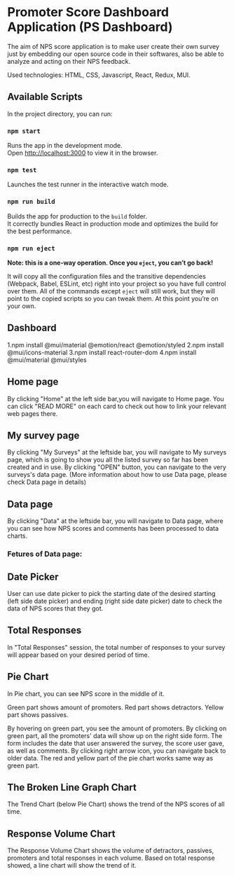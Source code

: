 # Promoter Score Dashboard Application (PS Dashboard)
The aim of NPS score application is to make user create their own survey just by embedding our open source code in their softwares, also be able to analyze and acting on their NPS feedback.

Used technologies: HTML, CSS, Javascript, React, Redux, MUI.

## Available Scripts

In the project directory, you can run:

### `npm start`

Runs the app in the development mode.<br />
Open [http://localhost:3000](http://localhost:3000) to view it in the browser.

### `npm test`

Launches the test runner in the interactive watch mode.<br />

### `npm run build`

Builds the app for production to the `build` folder.<br />
It correctly bundles React in production mode and optimizes the build for the best performance.

### `npm run eject`

**Note: this is a one-way operation. Once you `eject`, you can’t go back!**

It will copy all the configuration files and the transitive dependencies (Webpack, Babel, ESLint, etc) right into your project so you have full control over them. All of the commands except `eject` will still work, but they will point to the copied scripts so you can tweak them. At this point you’re on your own.
## Dashboard 
1.npm install @mui/material @emotion/react @emotion/styled
2.npm install @mui/icons-material
3.npm install react-router-dom
4.npm install @mui/material @mui/styles

## Home page
By clicking "Home" at the left side bar,you will navigate to Home page. You can click "READ MORE" on each card to check out how to link your relevant web pages there.

## My survey page
By clicking "My Surveys" at the leftside bar, you will navigate to My surveys page, which is going to show you all the listed survey so far has been created and in use. By clicking "OPEN" button, you can navigate to the very surveys's data page. (More information about how to use Data page, please check Data page in details)

## Data page
By clicking "Data" at the leftside bar, you will navigate to Data page, where you can see how NPS scores and comments has been processed to data charts. 

### Fetures of Data page:


## Date Picker
User can use date picker to pick the starting date of the desired starting (left side date picker) and ending (right side date picker) date to check the data of NPS scores that they got.

## Total Responses
In "Total Responses" session, the total number of responses to your survey will appear based on your desired period of time.

## Pie Chart

In Pie chart, you can see NPS score in the middle of it. 

Green part shows amount of promoters. Red part shows detractors. Yellow part shows passives.

By hovering on green part, you see the amount of promoters. By clicking on green part, all the promoters' data will show up on the right side form. The form includes the date that user answered the survey, the score user gave, as well as comments. By clicking right arrow icon, you can navigate back to older data. The red and yellow part of the pie chart works same way as green part.


## The Broken Line Graph Chart
The Trend Chart (below Pie Chart) shows the trend of the NPS scores of all time.

## Response Volume Chart
The Response Volume Chart shows the volume of detractors, passives,  promoters and total responses in each volume. Based on total response showed, a line chart will show the trend of it.






